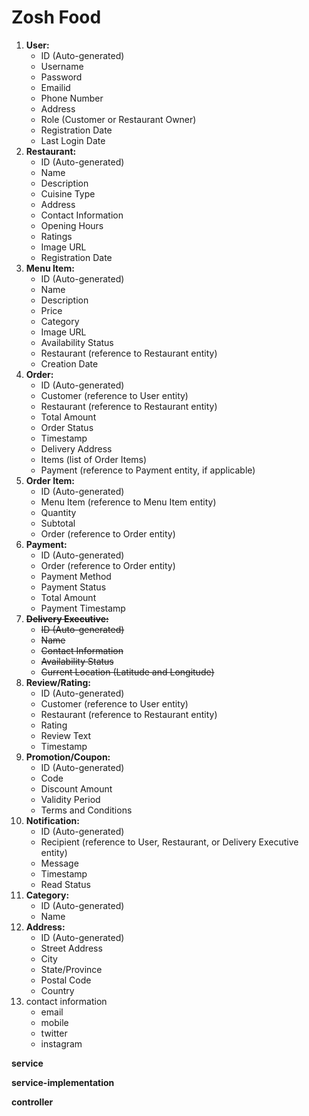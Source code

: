 # Zosh Food

1. **User:**
   - ID (Auto-generated)
   - Username
   - Password
   - Emailid
   - Phone Number
   - Address
   - Role (Customer or Restaurant Owner)
   - Registration Date
   - Last Login Date
2. **Restaurant:**
   - ID (Auto-generated)
   - Name
   - Description
   - Cuisine Type
   - Address
   - Contact Information
   - Opening Hours
   - Ratings
   - Image URL
   - Registration Date
3. **Menu Item:**
   - ID (Auto-generated)
   - Name
   - Description
   - Price
   - Category
   - Image URL
   - Availability Status
   - Restaurant (reference to Restaurant entity)
   - Creation Date
4. **Order:**
   - ID (Auto-generated)
   - Customer (reference to User entity)
   - Restaurant (reference to Restaurant entity)
   - Total Amount
   - Order Status
   - Timestamp
   - Delivery Address
   - Items (list of Order Items)
   - Payment (reference to Payment entity, if applicable)
5. **Order Item:**
   - ID (Auto-generated)
   - Menu Item (reference to Menu Item entity)
   - Quantity
   - Subtotal
   - Order (reference to Order entity)
6. **Payment:**
   - ID (Auto-generated)
   - Order (reference to Order entity)
   - Payment Method
   - Payment Status
   - Total Amount
   - Payment Timestamp
7. **~~Delivery Executive:~~**
   - ~~ID (Auto-generated)~~
   - ~~Name~~
   - ~~Contact Information~~
   - ~~Availability Status~~
   - ~~Current Location (Latitude and Longitude)~~
8. **Review/Rating:**
   - ID (Auto-generated)
   - Customer (reference to User entity)
   - Restaurant (reference to Restaurant entity)
   - Rating
   - Review Text
   - Timestamp
9. **Promotion/Coupon:**
   - ID (Auto-generated)
   - Code
   - Discount Amount
   - Validity Period
   - Terms and Conditions
10. **Notification:**
    - ID (Auto-generated)
    - Recipient (reference to User, Restaurant, or Delivery Executive entity)
    - Message
    - Timestamp
    - Read Status
11. **Category:**
    - ID (Auto-generated)
    - Name
12. **Address:**
    - ID (Auto-generated)
    - Street Address
    - City
    - State/Province
    - Postal Code
    - Country
13. contact information
    - email
    - mobile
    - twitter
    - instagram

**service**

**service-implementation**

**controller**
